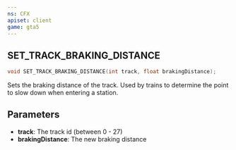 ```yaml
---
ns: CFX
apiset: client
game: gta5
---
```

## SET_TRACK_BRAKING_DISTANCE

```c
void SET_TRACK_BRAKING_DISTANCE(int track, float brakingDistance);
```

Sets the braking distance of the track. Used by trains to determine the point to slow down when entering a station.

## Parameters
* **track**: The track id (between 0 - 27)
* **brakingDistance**: The new braking distance